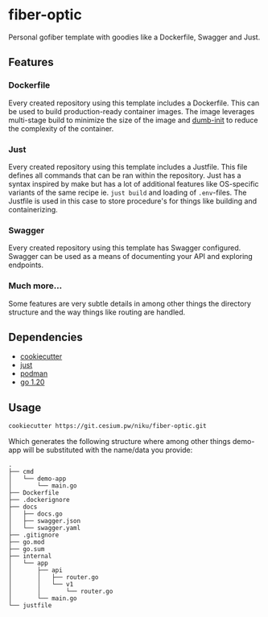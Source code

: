 # fiber-optic
Personal gofiber template with goodies like a Dockerfile, Swagger and Just.

## Features
### Dockerfile
Every created repository using this template includes a Dockerfile. This can be used to build production-ready container images. The image leverages multi-stage build to minimize the size of the image and [dumb-init](https://github.com/Yelp/dumb-init) to reduce the complexity of the container.

### Just
Every created repository using this template includes a Justfile. This file defines all commands that can be ran within the repository. Just has a syntax inspired by make but has a lot of additional features like OS-specific variants of the same recipe ie. `just build` and loading of `.env`-files. The Justfile is used in this case to store procedure's for things like building and containerizing.

### Swagger
Every created repository using this template has Swagger configured. Swagger can be used as a means of documenting your API and exploring endpoints.

### Much more...
Some features are very subtle details in among other things the directory structure and the way things like routing are handled.

## Dependencies
- [cookiecutter](https://github.com/cookiecutter/cookiecutter)
- [just](https://github.com/casey/just)
- [podman](https://github.com/containers/podman)
- [go 1.20](https://github.com/golang/go)

## Usage
```sh
cookiecutter https://git.cesium.pw/niku/fiber-optic.git
```

Which generates the following structure where among other things demo-app will be substituted with the name/data you provide:
```
.
├── cmd
│   └── demo-app
│       └── main.go
├── Dockerfile
├── .dockerignore
├── docs
│   ├── docs.go
│   ├── swagger.json
│   └── swagger.yaml
├── .gitignore
├── go.mod
├── go.sum
├── internal
│   └── app
│       ├── api
│       │   ├── router.go
│       │   └── v1
│       │       └── router.go
│       └── main.go
└── justfile
```